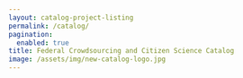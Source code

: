 ```yaml
---
layout: catalog-project-listing
permalink: /catalog/
pagination: 
  enabled: true
title: Federal Crowdsourcing and Citizen Science Catalog
image: /assets/img/new-catalog-logo.jpg
---
```


